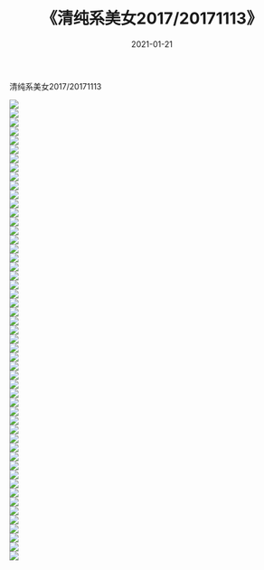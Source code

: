 ﻿---
layout: post
title:  《清纯系美女2017/20171113》
date:   2021-01-21
img: http://pic.660000.xyz/1:/清纯系美女/2017/20171113/000.jpg
categories: [美女, 清纯, 唯美]
---

清纯系美女2017/20171113

 ![](http://pic.660000.xyz/1:/清纯系美女/2017/20171113/001.jpg) <br>![](http://pic.660000.xyz/1:/清纯系美女/2017/20171113/002.jpg) <br>![](http://pic.660000.xyz/1:/清纯系美女/2017/20171113/003.jpg) <br>![](http://pic.660000.xyz/1:/清纯系美女/2017/20171113/004.jpg) <br>![](http://pic.660000.xyz/1:/清纯系美女/2017/20171113/005.jpg) <br>![](http://pic.660000.xyz/1:/清纯系美女/2017/20171113/006.jpg) <br>![](http://pic.660000.xyz/1:/清纯系美女/2017/20171113/007.jpg) <br>![](http://pic.660000.xyz/1:/清纯系美女/2017/20171113/008.jpg) <br>![](http://pic.660000.xyz/1:/清纯系美女/2017/20171113/009.jpg) <br>![](http://pic.660000.xyz/1:/清纯系美女/2017/20171113/010.jpg) <br>![](http://pic.660000.xyz/1:/清纯系美女/2017/20171113/011.jpg) <br>![](http://pic.660000.xyz/1:/清纯系美女/2017/20171113/012.jpg) <br>![](http://pic.660000.xyz/1:/清纯系美女/2017/20171113/013.jpg) <br>![](http://pic.660000.xyz/1:/清纯系美女/2017/20171113/014.jpg) <br>![](http://pic.660000.xyz/1:/清纯系美女/2017/20171113/015.jpg) <br>![](http://pic.660000.xyz/1:/清纯系美女/2017/20171113/016.jpg) <br>![](http://pic.660000.xyz/1:/清纯系美女/2017/20171113/017.jpg) <br>![](http://pic.660000.xyz/1:/清纯系美女/2017/20171113/018.jpg) <br>![](http://pic.660000.xyz/1:/清纯系美女/2017/20171113/019.jpg) <br>![](http://pic.660000.xyz/1:/清纯系美女/2017/20171113/020.jpg) <br>![](http://pic.660000.xyz/1:/清纯系美女/2017/20171113/021.jpg) <br>![](http://pic.660000.xyz/1:/清纯系美女/2017/20171113/022.jpg) <br>![](http://pic.660000.xyz/1:/清纯系美女/2017/20171113/023.jpg) <br>![](http://pic.660000.xyz/1:/清纯系美女/2017/20171113/024.jpg) <br>![](http://pic.660000.xyz/1:/清纯系美女/2017/20171113/025.jpg) <br>![](http://pic.660000.xyz/1:/清纯系美女/2017/20171113/026.jpg) <br>![](http://pic.660000.xyz/1:/清纯系美女/2017/20171113/027.jpg) <br>![](http://pic.660000.xyz/1:/清纯系美女/2017/20171113/028.jpg) <br>![](http://pic.660000.xyz/1:/清纯系美女/2017/20171113/029.jpg) <br>![](http://pic.660000.xyz/1:/清纯系美女/2017/20171113/030.jpg) <br>![](http://pic.660000.xyz/1:/清纯系美女/2017/20171113/031.jpg) <br>![](http://pic.660000.xyz/1:/清纯系美女/2017/20171113/032.jpg) <br>![](http://pic.660000.xyz/1:/清纯系美女/2017/20171113/033.jpg) <br>![](http://pic.660000.xyz/1:/清纯系美女/2017/20171113/034.jpg) <br>![](http://pic.660000.xyz/1:/清纯系美女/2017/20171113/035.jpg) <br>![](http://pic.660000.xyz/1:/清纯系美女/2017/20171113/036.jpg) <br>![](http://pic.660000.xyz/1:/清纯系美女/2017/20171113/037.jpg) <br>![](http://pic.660000.xyz/1:/清纯系美女/2017/20171113/038.jpg) <br>![](http://pic.660000.xyz/1:/清纯系美女/2017/20171113/039.jpg) <br>![](http://pic.660000.xyz/1:/清纯系美女/2017/20171113/040.jpg) <br>![](http://pic.660000.xyz/1:/清纯系美女/2017/20171113/041.jpg) <br>![](http://pic.660000.xyz/1:/清纯系美女/2017/20171113/042.jpg) <br>![](http://pic.660000.xyz/1:/清纯系美女/2017/20171113/043.jpg) <br>![](http://pic.660000.xyz/1:/清纯系美女/2017/20171113/044.jpg) <br>![](http://pic.660000.xyz/1:/清纯系美女/2017/20171113/045.jpg) <br>![](http://pic.660000.xyz/1:/清纯系美女/2017/20171113/046.jpg) <br>![](http://pic.660000.xyz/1:/清纯系美女/2017/20171113/047.jpg) <br>![](http://pic.660000.xyz/1:/清纯系美女/2017/20171113/048.jpg) <br>![](http://pic.660000.xyz/1:/清纯系美女/2017/20171113/049.jpg) <br>![](http://pic.660000.xyz/1:/清纯系美女/2017/20171113/050.jpg) <br>![](http://pic.660000.xyz/1:/清纯系美女/2017/20171113/051.jpg) <br>